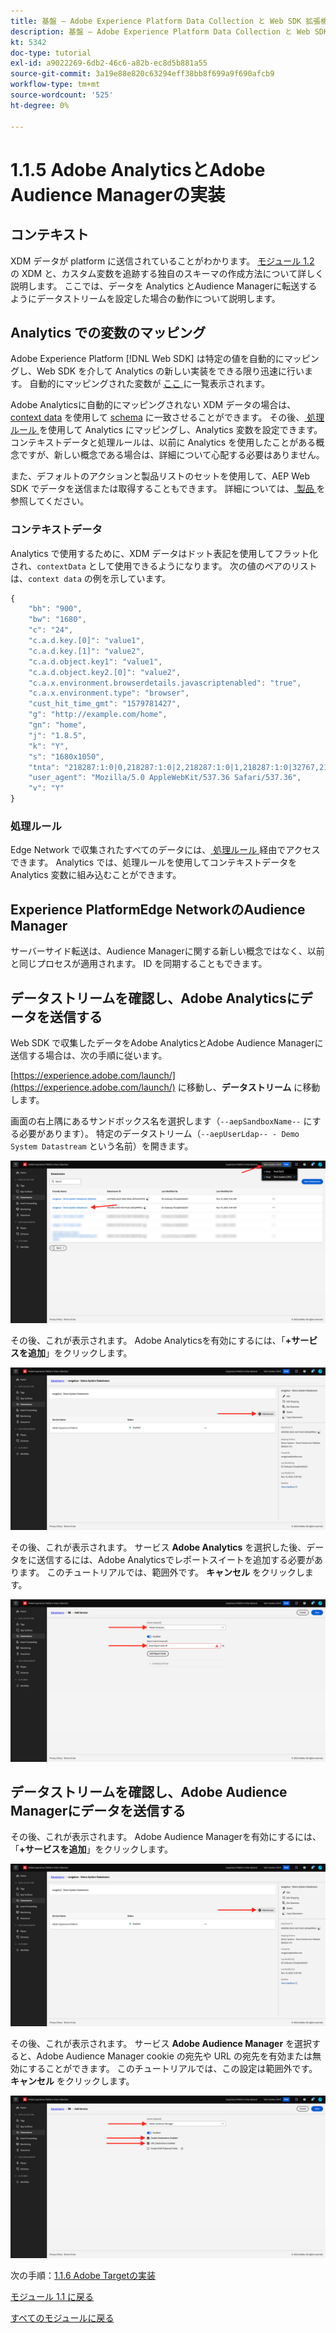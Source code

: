```yaml
---
title: 基盤 – Adobe Experience Platform Data Collection と Web SDK 拡張機能の設定 – Adobe AnalyticsとAdobe Audience Managerの実装
description: 基盤 – Adobe Experience Platform Data Collection と Web SDK 拡張機能の設定 – Adobe AnalyticsとAdobe Audience Managerの実装
kt: 5342
doc-type: tutorial
exl-id: a9022269-6db2-46c6-a82b-ec8d5b881a55
source-git-commit: 3a19e88e820c63294eff38bb8f699a9f690afcb9
workflow-type: tm+mt
source-wordcount: '525'
ht-degree: 0%

---
```


# 1.1.5 Adobe AnalyticsとAdobe Audience Managerの実装

## コンテキスト

XDM データが platform に送信されていることがわかります。 [ モジュール 1.2](./../module1.2/data-ingestion.md) の XDM と、カスタム変数を追跡する独自のスキーマの作成方法について詳しく説明します。 ここでは、データを Analytics とAudience Managerに転送するようにデータストリームを設定した場合の動作について説明します。

## Analytics での変数のマッピング

Adobe Experience Platform [!DNL Web SDK] は特定の値を自動的にマッピングし、Web SDK を介して Analytics の新しい実装をできる限り迅速に行います。 自動的にマッピングされた変数が [ ここ ](https://experienceleague.adobe.com/docs/experience-platform/edge/data-collection/adobe-analytics/automatically-mapped-vars.html#data-collection) に一覧表示されます。

Adobe Analyticsに自動的にマッピングされない XDM データの場合は、[context data](https://experienceleague.adobe.com/docs/analytics/implementation/vars/page-vars/contextdata.html?lang=ja) を使用して [schema](https://experienceleague.adobe.com/docs/experience-platform/xdm/schema/composition.html?lang=ja) に一致させることができます。 その後、[ 処理ルール ](https://experienceleague.adobe.com/docs/analytics/admin/admin-tools/processing-rules/processing-rules-configuration/t-processing-rules.html) を使用して Analytics にマッピングし、Analytics 変数を設定できます。 コンテキストデータと処理ルールは、以前に Analytics を使用したことがある概念ですが、新しい概念である場合は、詳細について心配する必要はありません。

また、デフォルトのアクションと製品リストのセットを使用して、AEP Web SDK でデータを送信または取得することもできます。 詳細については、[ 製品 ](https://experienceleague.adobe.com/docs/experience-platform/edge/data-collection/collect-commerce-data.html?lang=en#data-collection) を参照してください。

### コンテキストデータ

Analytics で使用するために、XDM データはドット表記を使用してフラット化され、`contextData` として使用できるようになります。 次の値のペアのリストは、`context data` の例を示しています。

```javascript
{
    "bh": "900",
    "bw": "1680",
    "c": "24",
    "c.a.d.key.[0]": "value1",
    "c.a.d.key.[1]": "value2",
    "c.a.d.object.key1": "value1",
    "c.a.d.object.key2.[0]": "value2",
    "c.a.x.environment.browserdetails.javascriptenabled": "true",
    "c.a.x.environment.type": "browser",
    "cust_hit_time_gmt": "1579781427",
    "g": "http://example.com/home",
    "gn": "home",
    "j": "1.8.5",
    "k": "Y",
    "s": "1680x1050",
    "tnta": "218287:1:0|0,218287:1:0|2,218287:1:0|1,218287:1:0|32767,218287:1:01,218287:1:0|0,218287:1:0|1,218287:1:0|0,218287:1:0|1",
    "user_agent": "Mozilla/5.0 AppleWebKit/537.36 Safari/537.36",
    "v": "Y"
}
```

### 処理ルール

Edge Network で収集されたすべてのデータには、[ 処理ルール ](https://experienceleague.adobe.com/docs/analytics/admin/admin-tools/processing-rules/processing-rules-configuration/t-processing-rules.html) 経由でアクセスできます。 Analytics では、処理ルールを使用してコンテキストデータを Analytics 変数に組み込むことができます。

## Experience PlatformEdge NetworkのAudience Manager

サーバーサイド転送は、Audience Managerに関する新しい概念ではなく、以前と同じプロセスが適用されます。 ID を同期することもできます。

## データストリームを確認し、Adobe Analyticsにデータを送信する

Web SDK で収集したデータをAdobe AnalyticsとAdobe Audience Managerに送信する場合は、次の手順に従います。

[https://experience.adobe.com/launch/](https://experience.adobe.com/launch/) に移動し、**データストリーム** に移動します。

画面の右上隅にあるサンドボックス名を選択します（`--aepSandboxName--` にする必要があります）。 特定のデータストリーム（`--aepUserLdap-- - Demo System Datastream` という名前）を開きます。

![ 左側のナビゲーションで「Edge設定」アイコンをクリック ](./images/edgeconfig1b.png)

その後、これが表示されます。 Adobe Analyticsを有効にするには、「**+サービスを追加**」をクリックします。

![AEP デバッガー ](./images/aa2.png)

その後、これが表示されます。 サービス **Adobe Analytics** を選択した後、データをに送信するには、Adobe Analyticsでレポートスイートを追加する必要があります。 このチュートリアルでは、範囲外です。 **キャンセル** をクリックします。

![AEP デバッガー ](./images/aa3.png)

## データストリームを確認し、Adobe Audience Managerにデータを送信する

その後、これが表示されます。 Adobe Audience Managerを有効にするには、「**+サービスを追加**」をクリックします。

![AEP デバッガー ](./images/aa2.png)

その後、これが表示されます。 サービス **Adobe Audience Manager** を選択すると、Adobe Audience Manager cookie の宛先や URL の宛先を有効または無効にすることができます。 このチュートリアルでは、この設定は範囲外です。 **キャンセル** をクリックします。

![AEP デバッガー ](./images/aam1.png)

次の手順：[1.1.6 Adobe Targetの実装 ](./ex6.md)

[モジュール 1.1 に戻る](./data-ingestion-launch-web-sdk.md)

[すべてのモジュールに戻る](./../../../overview.md)
